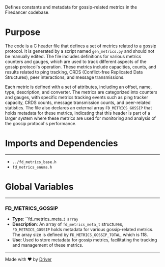 <!--------------------------------------------------------------------------------->
<!-- IMPORTANT: This file is auto-generated by Driver (https://driver.ai). -------->
<!-- Manual edits may be overwritten on future commits. --------------------------->
<!--------------------------------------------------------------------------------->

Defines constants and metadata for gossip-related metrics in the Firedancer codebase.

# Purpose
The code is a C header file that defines a set of metrics related to a gossip protocol. It is generated by a script named `gen_metrics.py` and should not be manually edited. The file includes definitions for various metrics counters and gauges, which are used to track different aspects of the gossip protocol's operation. These metrics include capacities, counts, and results related to ping tracking, CRDS (Conflict-free Replicated Data Structures), peer interactions, and message transmissions.

Each metric is defined with a set of attributes, including an offset, name, type, description, and converter. The metrics are categorized into counters and gauges, with specific metrics tracking events such as ping tracker capacity, CRDS counts, message transmission counts, and peer-related statistics. The file also declares an external array `FD_METRICS_GOSSIP` that holds metadata for these metrics, indicating that this header is part of a larger system where these metrics are used for monitoring and analysis of the gossip protocol's performance.
# Imports and Dependencies

---
- `../fd_metrics_base.h`
- `fd_metrics_enums.h`


# Global Variables

---
### FD\_METRICS\_GOSSIP
- **Type**: ``fd_metrics_meta_t` array`
- **Description**: An array of `fd_metrics_meta_t` structures, `FD_METRICS_GOSSIP` holds metadata for various gossip-related metrics. The array size is defined by `FD_METRICS_GOSSIP_TOTAL`, which is 118.
- **Use**: Used to store metadata for gossip metrics, facilitating the tracking and management of these metrics.



---
Made with ❤️ by [Driver](https://www.driver.ai/)